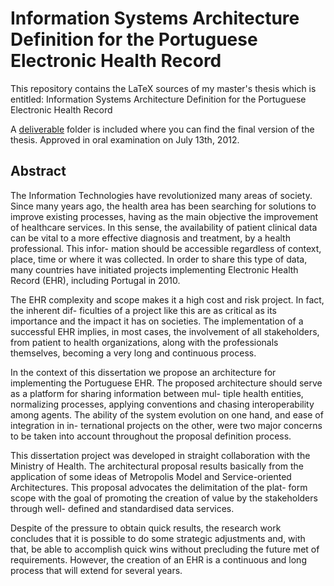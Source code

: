 # Information Systems Architecture Definition for the Portuguese Electronic Health Record
This repository contains the LaTeX sources of my master's thesis which is entitled: Information Systems Architecture Definition for the Portuguese Electronic Health Record

A [deliverable](https://github.com/efgpinto/masters-dissertation/tree/master/deliverables) folder is included where you can find the final version of the thesis.
Approved in oral examination on July 13th, 2012.

## Abstract
The Information Technologies have revolutionized many areas of society. Since many years ago, the health area has been searching for solutions to improve existing processes, having as the main objective the improvement of healthcare services. In this sense, the availability of patient clinical data can be vital to a more effective diagnosis and treatment, by a health professional. This infor- mation should be accessible regardless of context, place, time or where it was collected. In order to share this type of data, many countries have initiated projects implementing Electronic Health Record (EHR), including Portugal in 2010.

The EHR complexity and scope makes it a high cost and risk project. In fact, the inherent dif- ficulties of a project like this are as critical as its importance and the impact it has on societies. The implementation of a successful EHR implies, in most cases, the involvement of all stakeholders, from patient to health organizations, along with the professionals themselves, becoming a very long and continuous process.

In the context of this dissertation we propose an architecture for implementing the Portuguese EHR. The proposed architecture should serve as a platform for sharing information between mul- tiple health entities, normalizing processes, applying conventions and chasing interoperability among agents. The ability of the system evolution on one hand, and ease of integration in in- ternational projects on the other, were two major concerns to be taken into account throughout the proposal definition process.

This dissertation project was developed in straight collaboration with the Ministry of Health. The architectural proposal results basically from the application of some ideas of Metropolis Model and Service-oriented Architectures. This proposal advocates the delimitation of the plat- form scope with the goal of promoting the creation of value by the stakeholders through well- defined and standardised data services.

Despite of the pressure to obtain quick results, the research work concludes that it is possible to do some strategic adjustments and, with that, be able to accomplish quick wins without precluding the future met of requirements. However, the creation of an EHR is a continuous and long process that will extend for several years.
